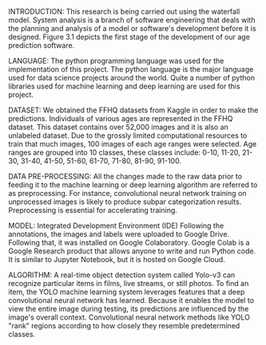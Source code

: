 INTRODUCTION:
This research is being carried out using the waterfall model. System analysis is a branch of software engineering that deals with the planning and analysis of a model or software's development before it is designed. Figure 3.1 depicts the first stage of the development of our age prediction software.

LANGUAGE:
The python programming language was used for the implementation of this project. The python language is the major language used for data science projects around the world. Quite a number of python libraries used for machine learning and deep learning are used for this project. 

DATASET:
We obtained the FFHQ datasets from Kaggle in order to make the predictions. Individuals of various ages are represented in the FFHQ dataset. This dataset contains over 52,000 images and it is also an unlabeled dataset. Due to the grossly limited computational resources to train that much images, 100 images of each age ranges were selected. Age ranges are grouped into 10 classes, these classes include: 0-10, 11-20, 21-30, 31-40, 41-50, 51-60, 61-70, 71-80, 81-90, 91-100. 

DATA PRE-PROCESSING:
All the changes made to the raw data prior to feeding it to the machine learning or deep learning algorithm are referred to as preprocessing. For instance, convolutional neural network training on unprocessed images is likely to produce subpar categorization results. Preprocessing is essential for accelerating training.

MODEL:
Integrated Development Environment (IDE)
Following the annotations, the images and labels were uploaded to Google Drive. Following that, it was installed on Google Colaboratory. Google Colab is a Google Research product that allows anyone to write and run Python code. It is similar to Jupyter Notebook, but it is hosted on Google Cloud.

ALGORITHM: 
A real-time object detection system called Yolo-v3 can recognize particular items in films, live streams, or still photos. To find an item, the YOLO machine learning system leverages features that a deep convolutional neural network has learned. Because it enables the model to view the entire image during testing, its predictions are influenced by the image's overall context. Convolutional neural network methods like YOLO "rank" regions according to how closely they resemble predetermined classes.
